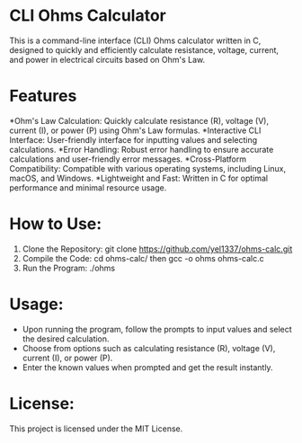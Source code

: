 # CLI Ohms Calculator

This is a command-line interface (CLI) Ohms calculator written in C, designed to quickly and efficiently calculate resistance, voltage, current, and power in electrical circuits based on Ohm's Law.

# Features
*Ohm's Law Calculation: Quickly calculate resistance (R), voltage (V), current (I), or power (P) using Ohm's Law formulas.
*Interactive CLI Interface: User-friendly interface for inputting values and selecting calculations.
*Error Handling: Robust error handling to ensure accurate calculations and user-friendly error messages.
*Cross-Platform Compatibility: Compatible with various operating systems, including Linux, macOS, and Windows.
*Lightweight and Fast: Written in C for optimal performance and minimal resource usage.

# How to Use:
1. Clone the Repository: git clone https://github.com/yel1337/ohms-calc.git
2. Compile the Code: cd ohms-calc/ then gcc -o ohms ohms-calc.c
3. Run the Program: ./ohms

# Usage: 
* Upon running the program, follow the prompts to input values and select the desired calculation.
* Choose from options such as calculating resistance (R), voltage (V), current (I), or power (P).
* Enter the known values when prompted and get the result instantly.

# License:
This project is licensed under the MIT License.
